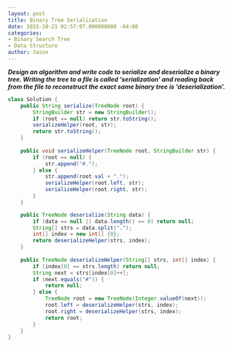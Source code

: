 ```yaml
---
layout: post
title: Binary Tree Serialization
date: 2015-10-21 02:57:07.000000000 -04:00
categories:
- Binary Search Tree
- Data Structure
author: Jason
---
```

<p><strong><em>Design an algorithm and write code to serialize and deserialize a binary tree. Writing the tree to a file is called 'serialization' and reading back from the file to reconstruct the exact same binary tree is 'deserialization'.</em></strong></p>


``` java
class Solution {
    public String serialize(TreeNode root) {
        StringBuilder str = new StringBuilder();
        if (root == null) return str.toString();
        serializeHelper(root, str);
        return str.toString();
    }
    
    public void serializeHelper(TreeNode root, StringBuilder str) {
        if (root == null) {
            str.append("#.");
        } else {
            str.append(root.val + ".");
            serializeHelper(root.left, str);
            serializeHelper(root.right, str);
        }
    }

    public TreeNode deserialize(String data) {
        if (data == null || data.length() == 0) return null;
        String[] strs = data.split(".");
        int[] index = new int[] {0};
        return deserializeHelper(strs, index);
    }
    
    public TreeNode deserializeHelper(String[] strs, int[] index) {
        if (index[0] == strs.length) return null;
        String next = strs[index[0]++];
        if (next.equals("#")) {
            return null;
        } else {
            TreeNode root = new TreeNode(Integer.valueOf(next));
            root.left = deserializeHelper(strs, index);
            root.right = deserializeHelper(strs, index);
            return root;
        }
    }
}
```
